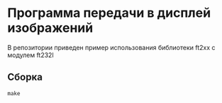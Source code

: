 # Программа передачи в дисплей изображений

В репозитории приведен пример использования библиотеки ft2xx с модулем ft232l

## Сборка

```cmd
make
```
